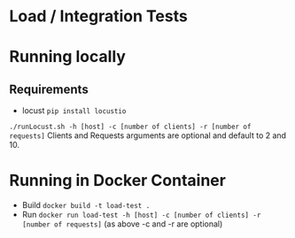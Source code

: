 # Load / Integration Tests

# Running locally

## Requirements 
* locust `pip install locustio`

`./runLocust.sh -h [host] -c [number of clients] -r [number of requests]`
Clients and Requests arguments are optional and default to 2 and 10.

# Running in Docker Container
* Build `docker build -t load-test .`
* Run `docker run load-test -h [host] -c [number of clients] -r [number of requests]` (as above -c and -r are optional)
